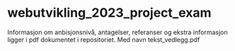 # webutvikling_2023_project_exam
Informasjon om anbisjonsnivå, antagelser, referanser og ekstra informasjon ligger i pdf dokumentet i repositoriet.
Med navn tekst_vedlegg.pdf
 
